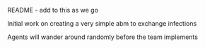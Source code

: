 README - add to this as we go

Initial work on creating a very simple abm to exchange infections

Agents will wander around randomly before the team implements 
